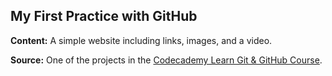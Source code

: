 ## My First Practice with GitHub

**Content:** A simple website including links, images, and a video. 

**Source:** One of the projects in the [Codecademy Learn Git & GitHub Course](https://www.codecademy.com/learn/learn-git).